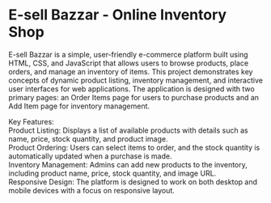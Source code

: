 # E-sell Bazzar - Online Inventory Shop
E-sell Bazzar is a simple, user-friendly e-commerce platform built using HTML, CSS, and JavaScript that allows users to browse products, place orders, and manage an inventory of items. This project demonstrates key concepts of dynamic product listing, inventory management, and interactive user interfaces for web applications. The application is designed with two primary pages: an Order Items page for users to purchase products and an Add Item page for inventory management.<br>

Key Features:<br>
Product Listing: Displays a list of available products with details such as name, price, stock quantity, and product image.<br>
Product Ordering: Users can select items to order, and the stock quantity is automatically updated when a purchase is made.<br>
Inventory Management: Admins can add new products to the inventory, including product name, price, stock quantity, and image URL.<br>
Responsive Design: The platform is designed to work on both desktop and mobile devices with a focus on responsive layout.<br>
